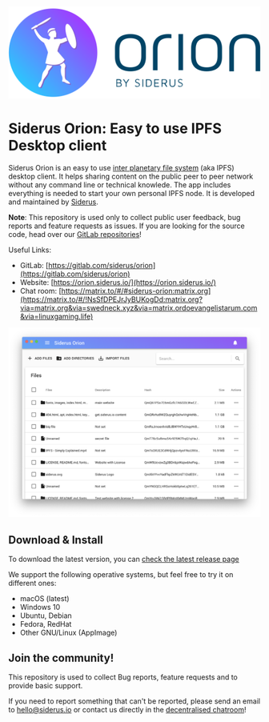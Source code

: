 [![Siderus Orion Logo](logo.png)](https://orion.siderus.io/)

# Siderus Orion: Easy to use IPFS Desktop client

Siderus Orion is an easy to use [inter planetary file system](http://ipfs.io)
(aka IPFS) desktop client. It helps sharing content on the public peer to peer
network without any command line or technical knowlede.
The app includes everything is needed to start your own personal IPFS node. It is developed and maintained by [Siderus](https://siderus.io).

**Note**: This repository is used only to collect public user feedback, bug reports and feature requests as issues. If you are looking for the source code, head over our [GitLab repositories](https://gitlab.com/siderus/orion)!

Useful Links:

- GitLab: [https://gitlab.com/siderus/orion](https://gitlab.com/siderus/orion)
- Website: [https://orion.siderus.io/](https://orion.siderus.io/)
- Chat room: [https://matrix.to/#/#siderus-orion:matrix.org](https://matrix.to/#/!NsSfDPEJrJyBUKogDd:matrix.org?via=matrix.org&via=swedneck.xyz&via=matrix.ordoevangelistarum.com&via=linuxgaming.life)

[![Screenshots](./screenshot.png)](https://orion.siderus.io/)

## Download & Install

To download the latest version, you can [check the latest release page](https://orion.siderus.io/#/download)

We support the following operative systems, but feel free to try it on different ones:

- macOS (latest)
- Windows 10
- Ubuntu, Debian
- Fedora, RedHat
- Other GNU/Linux (AppImage)

## Join the community!

This repository is used to collect Bug reports, feature requests and to provide basic support.

If you need to report something that can't be reported, please send an email to [hello@siderus.io](mailto:hello@siderus.io) or
contact us directly in the [decentralised chatroom](https://riot.im/app/#/room/#orion:matrix.org)!
